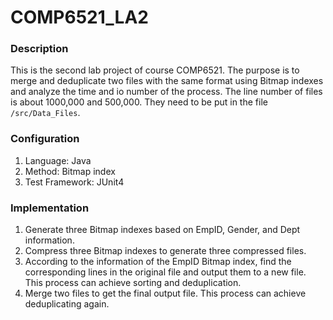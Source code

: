 # COMP6521_LA2

### Description
This is the second lab project of course COMP6521. The purpose is to merge and deduplicate two files with the same format using Bitmap indexes and analyze the time and io number of the process. The line number of files is about 1000,000 and 500,000. They need to be put in the file `/src/Data_Files`.

### Configuration
1. Language: Java
2. Method: Bitmap index
3. Test Framework: JUnit4

### Implementation
1. Generate three Bitmap indexes based on EmpID, Gender, and Dept information.
2. Compress three Bitmap indexes to generate three compressed files.
3. According to the information of the EmpID Bitmap index, find the corresponding lines in the original file and output them to a new file. This process can achieve sorting and deduplication.
4. Merge two files to get the final output file. This process can achieve deduplicating again.
